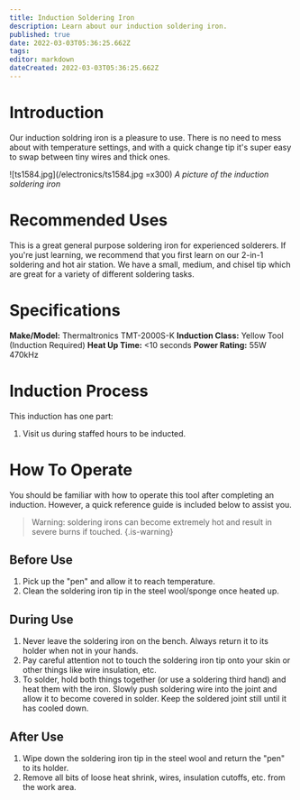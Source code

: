```yaml
---
title: Induction Soldering Iron
description: Learn about our induction soldering iron.
published: true
date: 2022-03-03T05:36:25.662Z
tags: 
editor: markdown
dateCreated: 2022-03-03T05:36:25.662Z
---
```


# Introduction
Our induction soldring iron is a pleasure to use. There is no need to mess about with temperature settings, and with a quick change tip it's super easy to swap between tiny wires and thick ones.

![ts1584.jpg](/electronics/ts1584.jpg =x300)
*A picture of the induction soldering iron*

# Recommended Uses
This is a great general purpose soldering iron for experienced solderers. If you're just learning, we recommend that you first learn on our 2-in-1 soldering and hot air station. We have a small, medium, and chisel tip which are great for a variety of different soldering tasks.

# Specifications
**Make/Model:** Thermaltronics TMT-2000S-K
**Induction Class:** Yellow Tool (Induction Required)
**Heat Up Time:** <10 seconds
**Power Rating:** 55W 470kHz

# Induction Process
This induction has one part:

1. Visit us during staffed hours to be inducted.


# How To Operate
You should be familiar with how to operate this tool after completing an induction. However, a quick reference guide is included below to assist you.

> Warning: soldering irons can become extremely hot and result in severe burns if touched.
{.is-warning}


## Before Use
1. Pick up the "pen" and allow it to reach temperature.
2. Clean the soldering iron tip in the steel wool/sponge once heated up.

## During Use
1. Never leave the soldering iron on the bench. Always return it to its holder when not in your hands.
2. Pay careful attention not to touch the soldering iron tip onto your skin or other things like wire insulation, etc.
3. To solder, hold both things together (or use a soldering third hand) and heat them with the iron. Slowly push soldering wire into the joint and allow it to become covered in solder. Keep the soldered joint still until it has cooled down.

## After Use
1. Wipe down the soldering iron tip in the steel wool and return the "pen" to its holder.
2. Remove all bits of loose heat shrink, wires, insulation cutoffs, etc. from the work area.